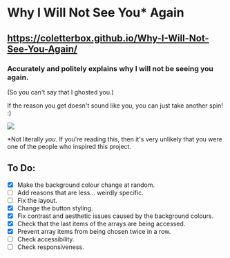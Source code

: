 # Why I Will Not See You\* Again

## https://coletterbox.github.io/Why-I-Will-Not-See-You-Again/

### Accurately and politely explains why I will not be seeing you again.

(So you can't say that I ghosted you.)

If the reason you get doesn't sound like you, you can just take another spin! :)

![](https://media.giphy.com/media/l0HlJzEt0SMAGwNO0/giphy.gif)

\*Not literally *you*. If you're reading this, then it's very unlikely that you were one of the people who inspired this project.

## To Do:
- [x] Make the background colour change at random.
- [ ] Add reasons that are less... weirdly specific.
- [ ] Fix the layout.
- [x] Change the button styling.
- [x] Fix contrast and aesthetic issues caused by the background colours.
- [x] Check that the last items of the arrays are being accessed.
- [x] Prevent array items from being chosen twice in a row.
- [ ] Check accessibility.
- [ ] Check responsiveness.
